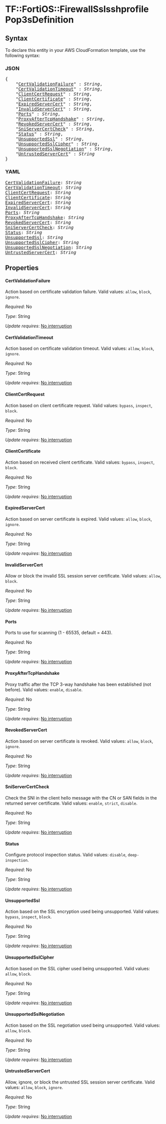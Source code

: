 # TF::FortiOS::FirewallSslsshprofile Pop3sDefinition

## Syntax

To declare this entity in your AWS CloudFormation template, use the following syntax:

### JSON

<pre>
{
    "<a href="#certvalidationfailure" title="CertValidationFailure">CertValidationFailure</a>" : <i>String</i>,
    "<a href="#certvalidationtimeout" title="CertValidationTimeout">CertValidationTimeout</a>" : <i>String</i>,
    "<a href="#clientcertrequest" title="ClientCertRequest">ClientCertRequest</a>" : <i>String</i>,
    "<a href="#clientcertificate" title="ClientCertificate">ClientCertificate</a>" : <i>String</i>,
    "<a href="#expiredservercert" title="ExpiredServerCert">ExpiredServerCert</a>" : <i>String</i>,
    "<a href="#invalidservercert" title="InvalidServerCert">InvalidServerCert</a>" : <i>String</i>,
    "<a href="#ports" title="Ports">Ports</a>" : <i>String</i>,
    "<a href="#proxyaftertcphandshake" title="ProxyAfterTcpHandshake">ProxyAfterTcpHandshake</a>" : <i>String</i>,
    "<a href="#revokedservercert" title="RevokedServerCert">RevokedServerCert</a>" : <i>String</i>,
    "<a href="#sniservercertcheck" title="SniServerCertCheck">SniServerCertCheck</a>" : <i>String</i>,
    "<a href="#status" title="Status">Status</a>" : <i>String</i>,
    "<a href="#unsupportedssl" title="UnsupportedSsl">UnsupportedSsl</a>" : <i>String</i>,
    "<a href="#unsupportedsslcipher" title="UnsupportedSslCipher">UnsupportedSslCipher</a>" : <i>String</i>,
    "<a href="#unsupportedsslnegotiation" title="UnsupportedSslNegotiation">UnsupportedSslNegotiation</a>" : <i>String</i>,
    "<a href="#untrustedservercert" title="UntrustedServerCert">UntrustedServerCert</a>" : <i>String</i>
}
</pre>

### YAML

<pre>
<a href="#certvalidationfailure" title="CertValidationFailure">CertValidationFailure</a>: <i>String</i>
<a href="#certvalidationtimeout" title="CertValidationTimeout">CertValidationTimeout</a>: <i>String</i>
<a href="#clientcertrequest" title="ClientCertRequest">ClientCertRequest</a>: <i>String</i>
<a href="#clientcertificate" title="ClientCertificate">ClientCertificate</a>: <i>String</i>
<a href="#expiredservercert" title="ExpiredServerCert">ExpiredServerCert</a>: <i>String</i>
<a href="#invalidservercert" title="InvalidServerCert">InvalidServerCert</a>: <i>String</i>
<a href="#ports" title="Ports">Ports</a>: <i>String</i>
<a href="#proxyaftertcphandshake" title="ProxyAfterTcpHandshake">ProxyAfterTcpHandshake</a>: <i>String</i>
<a href="#revokedservercert" title="RevokedServerCert">RevokedServerCert</a>: <i>String</i>
<a href="#sniservercertcheck" title="SniServerCertCheck">SniServerCertCheck</a>: <i>String</i>
<a href="#status" title="Status">Status</a>: <i>String</i>
<a href="#unsupportedssl" title="UnsupportedSsl">UnsupportedSsl</a>: <i>String</i>
<a href="#unsupportedsslcipher" title="UnsupportedSslCipher">UnsupportedSslCipher</a>: <i>String</i>
<a href="#unsupportedsslnegotiation" title="UnsupportedSslNegotiation">UnsupportedSslNegotiation</a>: <i>String</i>
<a href="#untrustedservercert" title="UntrustedServerCert">UntrustedServerCert</a>: <i>String</i>
</pre>

## Properties

#### CertValidationFailure

Action based on certificate validation failure. Valid values: `allow`, `block`, `ignore`.

_Required_: No

_Type_: String

_Update requires_: [No interruption](https://docs.aws.amazon.com/AWSCloudFormation/latest/UserGuide/using-cfn-updating-stacks-update-behaviors.html#update-no-interrupt)

#### CertValidationTimeout

Action based on certificate validation timeout. Valid values: `allow`, `block`, `ignore`.

_Required_: No

_Type_: String

_Update requires_: [No interruption](https://docs.aws.amazon.com/AWSCloudFormation/latest/UserGuide/using-cfn-updating-stacks-update-behaviors.html#update-no-interrupt)

#### ClientCertRequest

Action based on client certificate request. Valid values: `bypass`, `inspect`, `block`.

_Required_: No

_Type_: String

_Update requires_: [No interruption](https://docs.aws.amazon.com/AWSCloudFormation/latest/UserGuide/using-cfn-updating-stacks-update-behaviors.html#update-no-interrupt)

#### ClientCertificate

Action based on received client certificate. Valid values: `bypass`, `inspect`, `block`.

_Required_: No

_Type_: String

_Update requires_: [No interruption](https://docs.aws.amazon.com/AWSCloudFormation/latest/UserGuide/using-cfn-updating-stacks-update-behaviors.html#update-no-interrupt)

#### ExpiredServerCert

Action based on server certificate is expired. Valid values: `allow`, `block`, `ignore`.

_Required_: No

_Type_: String

_Update requires_: [No interruption](https://docs.aws.amazon.com/AWSCloudFormation/latest/UserGuide/using-cfn-updating-stacks-update-behaviors.html#update-no-interrupt)

#### InvalidServerCert

Allow or block the invalid SSL session server certificate. Valid values: `allow`, `block`.

_Required_: No

_Type_: String

_Update requires_: [No interruption](https://docs.aws.amazon.com/AWSCloudFormation/latest/UserGuide/using-cfn-updating-stacks-update-behaviors.html#update-no-interrupt)

#### Ports

Ports to use for scanning (1 - 65535, default = 443).

_Required_: No

_Type_: String

_Update requires_: [No interruption](https://docs.aws.amazon.com/AWSCloudFormation/latest/UserGuide/using-cfn-updating-stacks-update-behaviors.html#update-no-interrupt)

#### ProxyAfterTcpHandshake

Proxy traffic after the TCP 3-way handshake has been established (not before). Valid values: `enable`, `disable`.

_Required_: No

_Type_: String

_Update requires_: [No interruption](https://docs.aws.amazon.com/AWSCloudFormation/latest/UserGuide/using-cfn-updating-stacks-update-behaviors.html#update-no-interrupt)

#### RevokedServerCert

Action based on server certificate is revoked. Valid values: `allow`, `block`, `ignore`.

_Required_: No

_Type_: String

_Update requires_: [No interruption](https://docs.aws.amazon.com/AWSCloudFormation/latest/UserGuide/using-cfn-updating-stacks-update-behaviors.html#update-no-interrupt)

#### SniServerCertCheck

Check the SNI in the client hello message with the CN or SAN fields in the returned server certificate. Valid values: `enable`, `strict`, `disable`.

_Required_: No

_Type_: String

_Update requires_: [No interruption](https://docs.aws.amazon.com/AWSCloudFormation/latest/UserGuide/using-cfn-updating-stacks-update-behaviors.html#update-no-interrupt)

#### Status

Configure protocol inspection status. Valid values: `disable`, `deep-inspection`.

_Required_: No

_Type_: String

_Update requires_: [No interruption](https://docs.aws.amazon.com/AWSCloudFormation/latest/UserGuide/using-cfn-updating-stacks-update-behaviors.html#update-no-interrupt)

#### UnsupportedSsl

Action based on the SSL encryption used being unsupported. Valid values: `bypass`, `inspect`, `block`.

_Required_: No

_Type_: String

_Update requires_: [No interruption](https://docs.aws.amazon.com/AWSCloudFormation/latest/UserGuide/using-cfn-updating-stacks-update-behaviors.html#update-no-interrupt)

#### UnsupportedSslCipher

Action based on the SSL cipher used being unsupported. Valid values: `allow`, `block`.

_Required_: No

_Type_: String

_Update requires_: [No interruption](https://docs.aws.amazon.com/AWSCloudFormation/latest/UserGuide/using-cfn-updating-stacks-update-behaviors.html#update-no-interrupt)

#### UnsupportedSslNegotiation

Action based on the SSL negotiation used being unsupported. Valid values: `allow`, `block`.

_Required_: No

_Type_: String

_Update requires_: [No interruption](https://docs.aws.amazon.com/AWSCloudFormation/latest/UserGuide/using-cfn-updating-stacks-update-behaviors.html#update-no-interrupt)

#### UntrustedServerCert

Allow, ignore, or block the untrusted SSL session server certificate. Valid values: `allow`, `block`, `ignore`.

_Required_: No

_Type_: String

_Update requires_: [No interruption](https://docs.aws.amazon.com/AWSCloudFormation/latest/UserGuide/using-cfn-updating-stacks-update-behaviors.html#update-no-interrupt)

